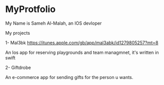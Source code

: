 # MyProtfolio
My Name is Sameh Al-Malah, an IOS devloper

My projects 

1- Mal3bk https://itunes.apple.com/gb/app/mal3abk/id1279805257?mt=8

 An Ios app for reserving playgrounds and team managmnet, it's written in swift 
 
2- Giftdrobe

 An e-commerce app for sending gifts for the person u wants.


